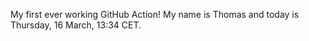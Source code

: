 My first ever working GitHub Action!
My name is Thomas and today is Thursday, 16 March, 13:34 CET. 
